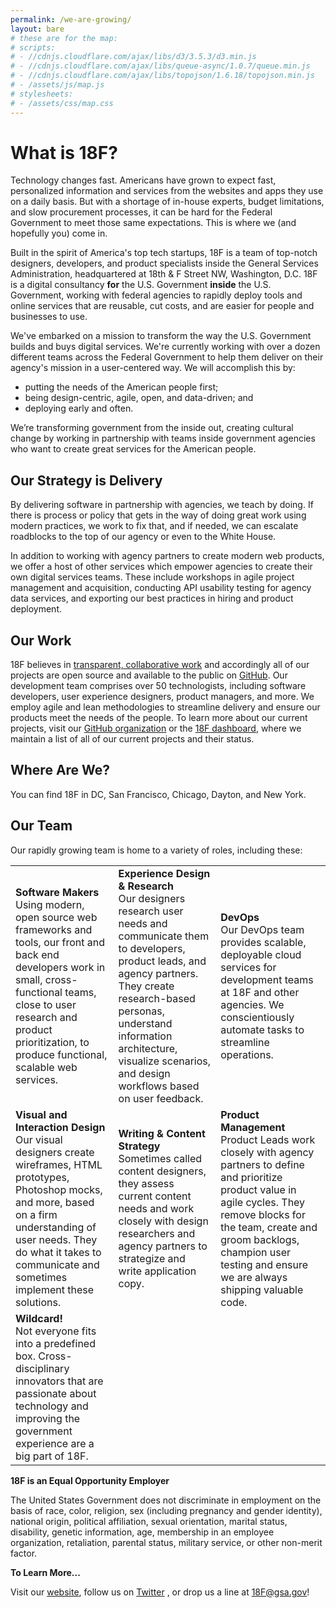 ```yaml
---
permalink: /we-are-growing/
layout: bare
# these are for the map:
# scripts:
# - //cdnjs.cloudflare.com/ajax/libs/d3/3.5.3/d3.min.js
# - //cdnjs.cloudflare.com/ajax/libs/queue-async/1.0.7/queue.min.js
# - //cdnjs.cloudflare.com/ajax/libs/topojson/1.6.18/topojson.min.js
# - /assets/js/map.js
# stylesheets:
# - /assets/css/map.css
---
```


# What is 18F?

Technology changes fast. Americans have grown to expect fast, personalized information and services from the websites and apps they use on a daily basis. But with a shortage of in-house experts, budget limitations, and slow procurement processes, it can be hard for the Federal Government to meet those same expectations. This is where we (and hopefully you) come in.

Built in the spirit of America's top tech startups, 18F is a team of top-notch designers, developers, and product specialists inside the General Services Administration, headquartered at 18th & F Street NW, Washington, D.C. 18F is a digital consultancy **for** the U.S. Government **inside** the U.S. Government, working with federal agencies to rapidly deploy tools and online services that are reusable, cut costs, and are easier for people and businesses to use.

We've embarked on a mission to transform the way the U.S. Government builds and buys digital services. We're currently working with over a dozen different teams across the Federal Government to help them deliver on their agency's mission in a user-centered way. We will accomplish this by:

* putting the needs of the American people first;
* being design-centric, agile, open, and data-driven; and
* deploying early and often.


We’re transforming government from the inside out, creating cultural change by working in partnership with teams inside government agencies who want to create great services for the American people. 

## Our Strategy is Delivery

By delivering software in partnership with agencies, we teach by doing.  If there is process or policy that gets in the way of doing great work using modern practices, we work to fix that, and if needed, we can escalate roadblocks to the top of our agency or even to the White House.  

In addition to working with agency partners to create modern web products, we offer a host of other services which empower agencies to create their own digital services teams. These include workshops in agile project management and acquisition, conducting API usability testing for agency data services, and exporting our best practices in hiring and product deployment. 

## Our Work

18F believes in [transparent, collaborative work](http://18fblog.tumblr.com/post/93415834296/working-in-public-from-day-1) and accordingly all of our projects are open source and available to the public on [GitHub](https://github.com/18F). Our development team comprises over 50 technologists, including software developers, user experience designers, product managers, and more. We employ agile and lean methodologies to streamline delivery and ensure our products meet the needs of the people. To learn more about our current projects, visit our [GitHub organization](https://github.com/18F) or the [18F dashboard](http://18f.gsa.gov/dashboard), where we maintain a list of all of our current projects and their status.  

## Where Are We?

You can find 18F in DC, San Francisco, Chicago, Dayton, and New York.

## Our Team

Our rapidly growing team is home to a variety of roles, including these:  

<table>
  <tr>
    <td> 
      <b>Software Makers</b>
        <br>Using modern, open source web frameworks and tools, our front and back end developers work in small, cross-functional teams, close to user research and product prioritization, to produce functional, scalable web services. 
    </td>
    <td> 
      <b>Experience Design & Research</b>
        <br>Our designers research user needs and communicate them to  developers, product leads, and agency partners. They create research-based personas, understand information architecture, visualize scenarios, and design workflows based on user feedback. 
    </td>
    <td> 
      <b>DevOps</b> 
        <br>Our DevOps team provides scalable, deployable cloud services for development teams at 18F and other agencies.  We conscientiously automate tasks to streamline operations.</td>
  </tr>
  <tr>
    <td> 
      <b>Visual and Interaction Design</b>
        <br>Our visual designers create wireframes, HTML prototypes, Photoshop mocks, and more, based on a firm understanding of user needs. They do what it takes to communicate and sometimes implement these solutions. 
    </td>
    <td> 
      <b>Writing & Content Strategy</b>
        <br>Sometimes called content designers, they assess current content needs and work closely with design researchers and  agency partners to strategize and write application copy.
    </td>
    <td> 
      <b>Product Management</b>
        <br>Product Leads work closely with agency partners to define and prioritize product value in agile cycles. They remove blocks for the team, create and groom backlogs, champion user testing and ensure we are always shipping valuable code.
    </td>
  </tr>
  <tr>
    <td> 
      <b>Wildcard!</b>
        <br>Not everyone fits into a predefined box. Cross-disciplinary innovators that are passionate about technology and improving the government experience are a big part of 18F.
    </td>
  </tr>
</table>


**18F is an Equal Opportunity Employer**

The United States Government does not discriminate in employment on the basis of race, color, religion, sex (including pregnancy and gender identity), national origin, political affiliation, sexual orientation, marital status, disability, genetic information, age, membership in an employee organization, retaliation, parental status, military service, or other non-merit factor.

**To Learn More...**

Visit our [website](https://18f.gsa.gov/), follow us on [Twitter](https://twitter.com/18f) , or drop us a line at [18F@gsa.gov](mailto:18F@gsa.gov)!

